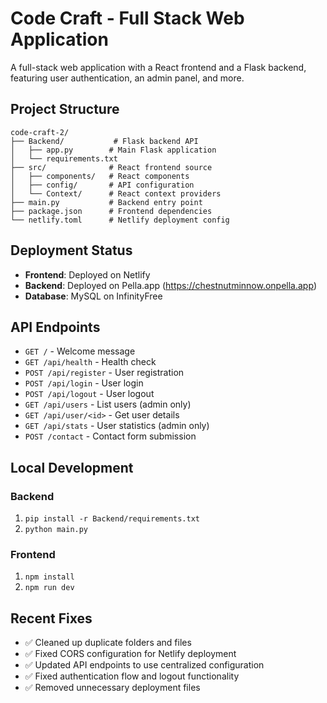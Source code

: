 # Code Craft - Full Stack Web Application

A full-stack web application with a React frontend and a Flask backend, featuring user authentication, an admin panel, and more.

## Project Structure

```
code-craft-2/
├── Backend/           # Flask backend API
│   ├── app.py        # Main Flask application
│   └── requirements.txt
├── src/              # React frontend source
│   ├── components/   # React components
│   ├── config/       # API configuration
│   └── Context/      # React context providers
├── main.py           # Backend entry point
├── package.json      # Frontend dependencies
└── netlify.toml      # Netlify deployment config
```

## Deployment Status

- **Frontend**: Deployed on Netlify
- **Backend**: Deployed on Pella.app (https://chestnutminnow.onpella.app)
- **Database**: MySQL on InfinityFree

## API Endpoints

- `GET /` - Welcome message
- `GET /api/health` - Health check
- `POST /api/register` - User registration
- `POST /api/login` - User login
- `POST /api/logout` - User logout
- `GET /api/users` - List users (admin only)
- `GET /api/user/<id>` - Get user details
- `GET /api/stats` - User statistics (admin only)
- `POST /contact` - Contact form submission

## Local Development

### Backend
1. `pip install -r Backend/requirements.txt`
2. `python main.py`

### Frontend
1. `npm install`
2. `npm run dev`

## Recent Fixes

- ✅ Cleaned up duplicate folders and files
- ✅ Fixed CORS configuration for Netlify deployment
- ✅ Updated API endpoints to use centralized configuration
- ✅ Fixed authentication flow and logout functionality
- ✅ Removed unnecessary deployment files

